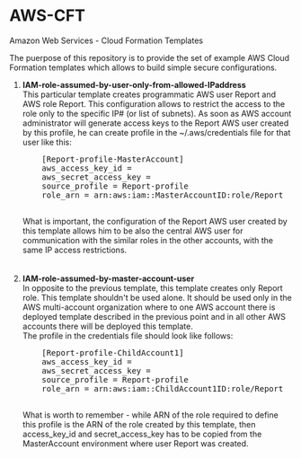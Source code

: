 # AWS-CFT
Amazon Web Services - Cloud Formation Templates

The puerpose of this repository is to provide the set of example AWS Cloud Formation templates which allows to build simple secure configurations.

<ol>
  <li><b>IAM-role-assumed-by-user-only-from-allowed-IPaddress</b><br>
    This particular template creates programmatic AWS user Report and AWS role Report. This configuration allows to restrict the access to the role only to the specific IP# (or list of subnets). As soon as AWS account administrator will generate access keys to the Report AWS user created by this profile, he can create profile in the ~/.aws/credentials file for that user like this:
    <pre>
    [Report-profile-MasterAccount]
    aws_access_key_id = <generated AWS user key>
    aws_secret_access_key = <generated AWS user secret key>
    source_profile = Report-profile
    role_arn = arn:aws:iam::MasterAccountID:role/Report
    </pre>
    What is important, the configuration of the Report AWS user created by this template allows him to be also the central AWS user for communication with the similar roles in the other accounts, with the same IP access restrictions.
  </li>
  <br><br>
  <li><b>IAM-role-assumed-by-master-account-user</b><br>
  In opposite to the previous template, this template creates only Report role. This template shouldn't be used alone. It should be used only in the AWS multi-account organization where to one AWS account there is deployed template described in the previous point and in all other AWS accounts there will be deployed this template. <br>
  The profile in the credentials file should look like follows:<br>
  <pre>
    [Report-profile-ChildAccount1]
    aws_access_key_id = <generated AWS user key>
    aws_secret_access_key = <generated AWS user secret key>
    source_profile = Report-profile
    role_arn = arn:aws:iam::ChildAccount1ID:role/Report
  </pre>
  What is worth to remember - while ARN of the role required to define this profile is the ARN of the role created by this template, then access_key_id and secret_access_key has to be copied from the MasterAccount environment where user Report was created. 
  </li>
</ol>
